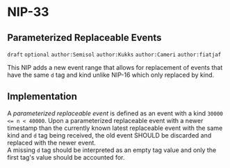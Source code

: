 NIP-33
======

Parameterized Replaceable Events
--------------------------------

`draft` `optional` `author:Semisol` `author:Kukks` `author:Cameri` `author:fiatjaf`

This NIP adds a new event range that allows for replacement of events that have the same `d` tag and kind unlike NIP-16 which only replaced by kind.

Implementation
--------------
A *parameterized replaceable event* is defined as an event with a kind `30000 <= n < 40000`.
Upon a parameterized replaceable event with a newer timestamp than the currently known latest replaceable event with the same kind and `d` tag being received, the old event SHOULD be discarded and replaced with the newer event.  
A missing `d` tag should be interpreted as an empty tag value and only the first tag's value should be accounted for.
